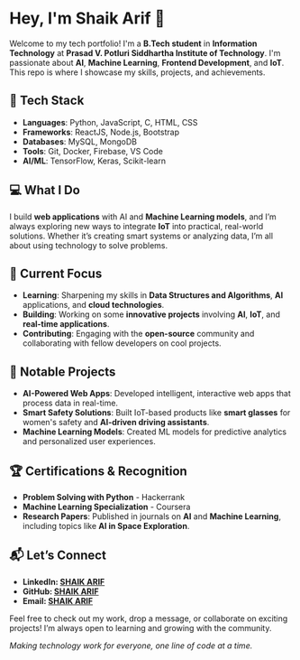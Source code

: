 # Hey, I'm Shaik Arif 👋

Welcome to my tech portfolio! I'm a **B.Tech student** in **Information Technology** at **Prasad V. Potluri Siddhartha Institute of Technology**. I'm passionate about **AI**, **Machine Learning**, **Frontend Development**, and **IoT**. This repo is where I showcase my skills, projects, and achievements.

## 🚀 **Tech Stack**
- **Languages**: Python, JavaScript, C, HTML, CSS
- **Frameworks**: ReactJS, Node.js, Bootstrap
- **Databases**: MySQL, MongoDB
- **Tools**: Git, Docker, Firebase, VS Code
- **AI/ML**: TensorFlow, Keras, Scikit-learn

## 💻 **What I Do**
I build **web applications** with AI and **Machine Learning models**, and I’m always exploring new ways to integrate **IoT** into practical, real-world solutions. Whether it’s creating smart systems or analyzing data, I’m all about using technology to solve problems.

## 🌱 **Current Focus**
- **Learning**: Sharpening my skills in **Data Structures and Algorithms**, **AI** applications, and **cloud technologies**.
- **Building**: Working on some **innovative projects** involving **AI**, **IoT**, and **real-time applications**.
- **Contributing**: Engaging with the **open-source** community and collaborating with fellow developers on cool projects.

## 📝 **Notable Projects**
- **AI-Powered Web Apps**: Developed intelligent, interactive web apps that process data in real-time.
- **Smart Safety Solutions**: Built IoT-based products like **smart glasses** for women's safety and **AI-driven driving assistants**.
- **Machine Learning Models**: Created ML models for predictive analytics and personalized user experiences.

## 🏆 **Certifications & Recognition**
- **Problem Solving with Python** - Hackerrank
- **Machine Learning Specialization** - Coursera
- **Research Papers**: Published in journals on **AI** and **Machine Learning**, including topics like **AI in Space Exploration**.

## 📬 **Let’s Connect**
- **LinkedIn: [SHAIK ARIF](https://www.linkedin.com/in/shaik-arif-b47317245/)**
- **GitHub: [SHAIK ARIF](https://github.com/shaikarif)**
- **Email: [SHAIK ARIF](shaikarif.research@gmail.com)**

Feel free to check out my work, drop a message, or collaborate on exciting projects! I’m always open to learning and growing with the community.


*Making technology work for everyone, one line of code at a time.*
